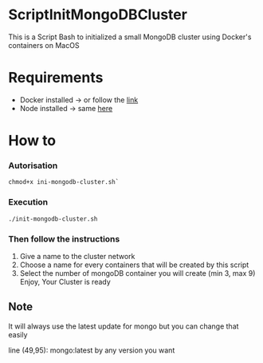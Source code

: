 # ScriptInitMongoDBCluster
This is a Script Bash to initialized a small MongoDB cluster using Docker's containers on MacOS

# Requirements
- Docker installed -> or follow the [link](https://docs.docker.com/engine/install/)
- Node installed -> same [here](https://nodejs.org/fr/download)

# How to

### Autorisation
```
chmod+x ini-mongodb-cluster.sh`
```

### Execution
```
./init-mongodb-cluster.sh
```
### Then follow the instructions 
1. Give a name to the cluster network
1. Choose a name for every containers that will be created by this script
1. Select the number of mongoDB container you will create (min 3, max 9)
Enjoy, Your Cluster is ready

Note
-
It will always use the latest update for mongo but you can change that easily

line (49,95): mongo:latest by any version you want
